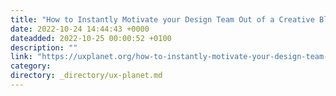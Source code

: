 ```yaml
---
title: "How to Instantly Motivate your Design Team Out of a Creative Block — part 2"
date: 2022-10-24 14:44:43 +0000
dateadded: 2022-10-25 00:00:52 +0100
description: ""
link: "https://uxplanet.org/how-to-instantly-motivate-your-design-team-out-of-a-creative-block-part-2-8d3709db9700?source=rss----819cc2aaeee0---4"
category:
directory: _directory/ux-planet.md
---
```

